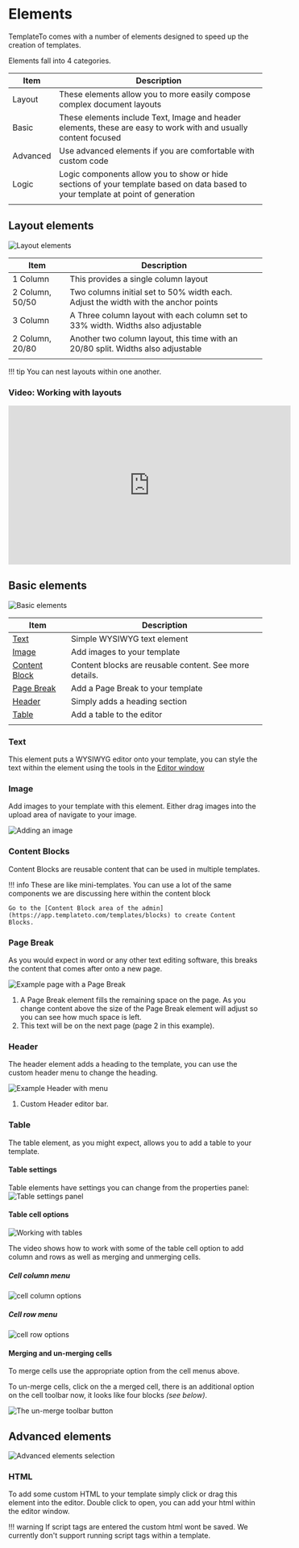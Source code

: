 # Elements

TemplateTo comes with a number of elements designed to speed up the creation of templates.

Elements fall into 4 categories. 

| Item     | Description                                                                                                                      |
| -------- | -------------------------------------------------------------------------------------------------------------------------------- |
| Layout   | These elements allow you to more easily compose complex document layouts                                                         |
| Basic    | These elements include Text, Image and header elements, these are easy to work with and usually content focused                  |
| Advanced | Use advanced elements if you are comfortable with custom code                                                                    |
| Logic    | Logic components allow you to show or hide sections of your template based on data based to your template at point of generation |
|          |                                                                                                                                  |

## Layout elements

![Layout elements](../images/ae40d3afb2c0245820db99c65e56c539ac18e0b324044ec3afa28ad13a729d61.png)  

| Item            | Description                                                                        |
| --------------- | ---------------------------------------------------------------------------------- |
| 1 Column        | This provides a single column layout                                               |
| 2 Column, 50/50 | Two columns initial set to 50% width each. Adjust the width with the anchor points |
| 3 Column        | A Three column layout with each column set to 33% width. Widths also adjustable    |
| 2 Column, 20/80 | Another two column layout, this time with an 20/80 split. Widths also adjustable   |
|                 |                                                                                    |

!!! tip
    You can nest layouts within one another.

### Video: Working with layouts
<iframe width="560" height="315" src="https://www.youtube.com/embed/mLaeH9AtGHk?si=sc8KRI_GDCUJGfU8" title="YouTube video player" frameborder="0" allow="accelerometer; autoplay; clipboard-write; encrypted-media; gyroscope; picture-in-picture; web-share" allowfullscreen></iframe>

## Basic elements

![Basic elements](../images/bbf0ba121a3005bc1b2beb8fa1205296418606f54be4a3f9388424c05ee92a11.png)  

| Item                                                       | Description                                            |
| ---------------------------------------------------------- | ------------------------------------------------------ |
| [Text](/getting-started/elements/#text)                    | Simple WYSIWYG text element                            |
| [Image](/getting-started/elements/#image)                  | Add images to your template                            |
| [Content Block](/getting-started/elements/#content-blocks) | Content blocks are reusable content. See more details. |
| [Page Break](/getting-started/elements/#page-break)        | Add a Page Break to your template                      |
| [Header](/getting-started/elements/#header)                | Simply adds a heading section                          |
| [Table](/getting-started/elements/#table)                  | Add a table to the editor                              |
|                                                            |                                                        |

### Text

This element puts a WYSIWYG editor onto your template, you can style the text within the element using the tools in the [Editor window](/getting-started/editor-overview/#editor-window)

### Image

Add images to your template with this element. Either drag images into the upload area of navigate to your image.

![Adding an image](../images/AddImage.gif)

### Content Blocks

Content Blocks are reusable content that can be used in multiple templates.

!!! info
    These are like mini-templates. You can use a lot of the same components we are discussing here within the content block

    Go to the [Content Block area of the admin](https://app.templateto.com/templates/blocks) to create Content Blocks.

### Page Break

As you would expect in word or any other text editing software, this breaks the content that comes after onto a new page.

![Example page with a Page Break](../images/7217146102004a8a8a2287bdc448ee3b07a6f595a206779169d9f4a5facf0fd8.png)  

1. A Page Break element fills the remaining space on the page. As you change content above the size of the Page Break element will adjust so you can see how much space is left.
2. This text will be on the next page (page 2 in this example).

### Header

The header element adds a heading to the template, you can use the custom header menu to change the heading.

![Example Header with menu](../images/91520863689cbb7119822e09466084ad9b71faa8e88ebb4e1ef590348646c975.png)  

1. Custom Header editor bar.

### Table

The table element, as you might expect, allows you to add a table to your template. 

#### Table settings

Table elements have settings you can change from the properties panel:
![Table settings panel](../images/e9152755dddcb7487da56636928011f860fcea6057125e950d65b6dcbce1b828.png)  

#### Table cell options

![Working with tables](../images/WorkingWithTables.gif) 

The video shows how to work with some of the table cell option to add column and rows as well as merging and unmerging cells. 

##### Cell column menu

![cell column options](../images/079c9789c165565465fe552b37fd18b2ed3057a7cc336a07f08b2464205b7e8d.png)  

##### Cell row menu

![cell row options](../images/fb36c0a92dce474355a0b2e3977fcb84c12cfbdd2d4585e5b17138f10964b4a1.png)  

#### Merging and un-merging cells

To merge cells use the appropriate option from the cell menus above. 

To un-merge cells, click on the a merged cell, there is an additional option on the cell toolbar now, it looks like four blocks *(see below)*. 

![The un-merge toolbar button](../images/d89d39440670c2943d7958f8a10a988d6ad429fb6553e43ef63335b2f5c93813.png)  


## Advanced elements

![Advanced elements selection](../images/cedabe6f25059173a33f9e16aa645d194f9aa78c4344002e796bf17de5ccd8be.png)  

### HTML

To add some custom HTML to your template simply click or drag this element into the editor. Double click to open, you can add your html within the editor window. 

!!! warning
    If script tags are entered the custom html wont be saved. 
    We currently don't support running script tags within a template.